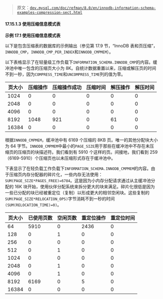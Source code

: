 > 原文：[`dev.mysql.com/doc/refman/8.0/en/innodb-information-schema-examples-compression-sect.html`](https://dev.mysql.com/doc/refman/8.0/en/innodb-information-schema-examples-compression-sect.html)

#### 17.15.1.3 使用压缩信息模式表

**示例 17.1 使用压缩信息模式表**

以下是包含压缩表的数据库的示例输出（参见第 17.9 节，“InnoDB 表和页压缩”，`INNODB_CMP`，`INNODB_CMP_PER_INDEX`和`INNODB_CMPMEM`）。

以下表格显示了在轻量级工作负载下`INFORMATION_SCHEMA.INNODB_CMP`的内容。缓冲池中唯一包含的压缩页大小为 8K。自统计数据重置以来，压缩或解压页的时间不到一秒，因为`COMPRESS_TIME`和`UNCOMPRESS_TIME`列的值为零。

| 页大小 | 压缩操作 | 压缩操作成功 | 压缩时间 | 解压操作 | 解压时间 |
| --- | --- | --- | --- | --- | --- |
| 1024 | 0 | 0 | 0 | 0 | 0 |
| 2048 | 0 | 0 | 0 | 0 | 0 |
| 4096 | 0 | 0 | 0 | 0 | 0 |
| 8192 | 1048 | 921 | 0 | 61 | 0 |
| 16384 | 0 | 0 | 0 | 0 | 0 |

根据`INNODB_CMPMEM`，缓冲池中有 6169 个压缩的 8KB 页。唯一的其他分配块大小为 64 字节。`INNODB_CMPMEM`中最小的`PAGE_SIZE`用于那些在缓冲池中不存在未压缩页的压缩页的块描述符。我们看到有 5910 个这样的页。间接地，我们看到 259（6169-5910）个压缩页也以未压缩形式存在于缓冲池中。

下表显示了在轻负载工作负载下`INFORMATION_SCHEMA.INNODB_CMPMEM`的内容。由于压缩页内存分配器的碎片化，一些内存无法使用：`SUM(PAGE_SIZE*PAGES_FREE)=6784`。这是因为小内存分配请求通过从主缓冲池分配的 16K 块开始，使用伙伴分配系统来拆分更大的块来满足。碎片化很低是因为一些已分配的块已经被重定位（复制）以形成更大的相邻空闲块。这些复制的`SUM(PAGE_SIZE*RELOCATION_OPS)`字节消耗不到一秒的时间`(SUM(RELOCATION_TIME)=0)`。

| 页大小 | 已使用页数 | 空闲页数 | 重定位操作 | 重定位时间 |
| --- | --- | --- | --- | --- |
| 64 | 5910 | 0 | 2436 | 0 |
| 128 | 0 | 1 | 0 | 0 |
| 256 | 0 | 0 | 0 | 0 |
| 512 | 0 | 1 | 0 | 0 |
| 1024 | 0 | 0 | 0 | 0 |
| 2048 | 0 | 1 | 0 | 0 |
| 4096 | 0 | 1 | 0 | 0 |
| 8192 | 6169 | 0 | 5 | 0 |
| 16384 | 0 | 0 | 0 | 0 |
